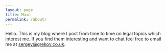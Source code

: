 ```yaml
---
layout: page
title: Main
permalink: /about/
---
```


Hello. This is my blog where I post from time to time on legal topics which interest me. If you find them interesting and want to chat feel free to email me at sergey@grekov.co.uk. 
